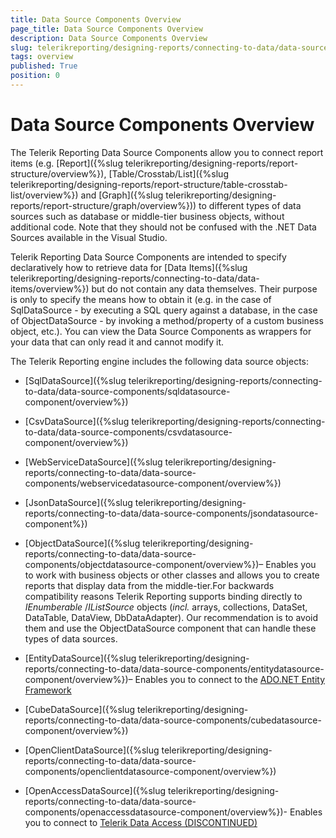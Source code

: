 ```yaml
---
title: Data Source Components Overview
page_title: Data Source Components Overview
description: Data Source Components Overview
slug: telerikreporting/designing-reports/connecting-to-data/data-source-components/overview
tags: overview
published: True
position: 0
---
```


# Data Source Components Overview

The Telerik Reporting Data Source Components allow you to connect report items (e.g. [Report]({%slug telerikreporting/designing-reports/report-structure/overview%}), [Table/Crosstab/List]({%slug telerikreporting/designing-reports/report-structure/table-crosstab-list/overview%}) and [Graph]({%slug telerikreporting/designing-reports/report-structure/graph/overview%})) to different types of data sources such as database or middle-tier business objects, without additional code. Note that they should not be confused with the .NET Data Sources available in the Visual Studio.

Telerik Reporting Data Source Components are intended to specify declaratively how to retrieve data for [Data Items]({%slug telerikreporting/designing-reports/connecting-to-data/data-items/overview%}) but do not contain any data themselves. Their purpose is only to specify the means how to obtain it (e.g. in the case of SqlDataSource - by executing a SQL query against a database, in the case of ObjectDataSource - by invoking a method/property of a custom business object, etc.). You can view the Data Source Components as wrappers for your data that can only read it and cannot modify it.

The Telerik Reporting engine includes the following data source objects:

* [SqlDataSource]({%slug telerikreporting/designing-reports/connecting-to-data/data-source-components/sqldatasource-component/overview%})

* [CsvDataSource]({%slug telerikreporting/designing-reports/connecting-to-data/data-source-components/csvdatasource-component/overview%})

* [WebServiceDataSource]({%slug telerikreporting/designing-reports/connecting-to-data/data-source-components/webservicedatasource-component/overview%})

* [JsonDataSource]({%slug telerikreporting/designing-reports/connecting-to-data/data-source-components/jsondatasource-component%})

* [ObjectDataSource]({%slug telerikreporting/designing-reports/connecting-to-data/data-source-components/objectdatasource-component/overview%})– Enables you to work
    with business objects or other classes and allows you to create reports that display data from the middle-tier.For backwards compatibility reasons Telerik Reporting supports binding directly to *IEnumberable* /*IListSource*  objects (*incl.*  arrays, collections, DataSet, DataTable, DataView, DbDataAdapter). Our recommendation is to avoid them and use the ObjectDataSource component that can handle these types of data sources.     

* [EntityDataSource]({%slug telerikreporting/designing-reports/connecting-to-data/data-source-components/entitydatasource-component/overview%})– Enables you to connect to the [ADO.NET Entity Framework](http://msdn.microsoft.com/en-us/library/bb399572.aspx) 

* [CubeDataSource]({%slug telerikreporting/designing-reports/connecting-to-data/data-source-components/cubedatasource-component/overview%})

* [OpenClientDataSource]({%slug telerikreporting/designing-reports/connecting-to-data/data-source-components/openclientdatasource-component/overview%})

* [OpenAccessDataSource]({%slug telerikreporting/designing-reports/connecting-to-data/data-source-components/openaccessdatasource-component/overview%})- Enables you to connect to [Telerik Data Access (DISCONTINUED)](http://www.telerik.com/data-access)

